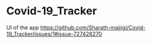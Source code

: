 # Covid-19_Tracker
UI of the app
https://github.com/Sharath-majjigi/Covid-19_Tracker/issues/1#issue-727428270

